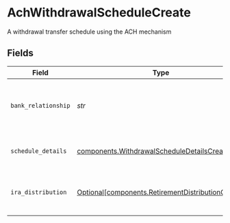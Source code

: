 # AchWithdrawalScheduleCreate

A withdrawal transfer schedule using the ACH mechanism


## Fields

| Field                                                                                                        | Type                                                                                                         | Required                                                                                                     | Description                                                                                                  | Example                                                                                                      |
| ------------------------------------------------------------------------------------------------------------ | ------------------------------------------------------------------------------------------------------------ | ------------------------------------------------------------------------------------------------------------ | ------------------------------------------------------------------------------------------------------------ | ------------------------------------------------------------------------------------------------------------ |
| `bank_relationship`                                                                                          | *str*                                                                                                        | :heavy_check_mark:                                                                                           | The name of the bank relationship to be used in the ACH transaction                                          | accounts/01H8FB90ZRRFWXB4XC2JPJ1D4Y/bankRelationships/651ef9de0dee00240813e60e                               |
| `schedule_details`                                                                                           | [components.WithdrawalScheduleDetailsCreate](../../models/components/withdrawalscheduledetailscreate.md)     | :heavy_check_mark:                                                                                           | Details of withdrawal schedule transfers                                                                     |                                                                                                              |
| `ira_distribution`                                                                                           | [Optional[components.RetirementDistributionCreate]](../../models/components/retirementdistributioncreate.md) | :heavy_minus_sign:                                                                                           | A distribution from a retirement account.                                                                    |                                                                                                              |